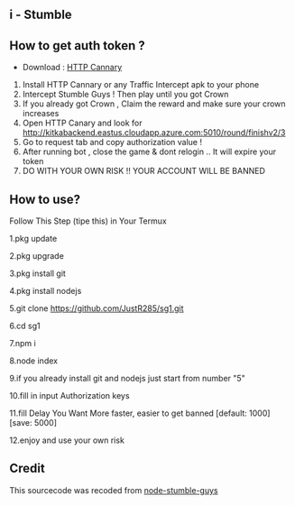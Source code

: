 ## i - Stumble

## How to get auth token ?

* Download : [HTTP Cannary](https://apkcombo.com/id/httpcanary-http-sniffer-capture-analysis/com.guoshi.httpcanary)

1. Install HTTP Cannary or any Traffic Intercept apk to your phone
2. Intercept Stumble Guys ! Then play until you got Crown
3. If you already got Crown , Claim the reward and make sure your crown increases
4. Open HTTP Canary and look for http://kitkabackend.eastus.cloudapp.azure.com:5010/round/finishv2/3
5. Go to request tab and copy authorization value !
6. After running bot , close the game & dont relogin .. It will expire your token
7. DO WITH YOUR OWN RISK !! YOUR ACCOUNT WILL BE BANNED

## How to use?
Follow This Step (tipe this) in Your Termux

1.pkg update

2.pkg upgrade

3.pkg install git

4.pkg install nodejs

5.git clone https://github.com/JustR285/sg1.git

6.cd sg1

7.npm i

8.node index

9.if you already install git and nodejs just start from number "5"

10.fill in input Authorization keys

11.fill Delay You Want More faster, easier to get banned [default: 1000] [save: 5000]

12.enjoy and use your own risk

## Credit

This sourcecode was recoded from [node-stumble-guys](https://github.com/dkmpostor/node-stumble-guys)
